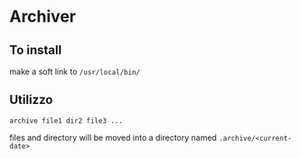 # Archiver

## To install
make a soft link to `/usr/local/bin/`

## Utilizzo
```
archive file1 dir2 file3 ...
```
files and directory will be moved into a directory named `.archive/<current-date>`
